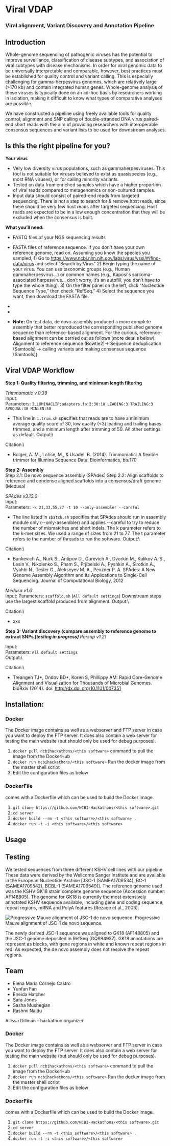 # Viral VDAP
### Viral alignment, Variant Discovery and Annotation Pipeline

## Introduction

Whole-genome sequencing of pathogenic viruses has the potential to improve surveillance, classification of disease subtypes, and association of viral subtypes with disease mechanisms. In order for viral genomic data to be universally interpretable and comparable, however, best practices must be established for quality control and variant calling. This is especially challenging for gamma-herpesvirus genomes, which are relatively large (>170 kb) and contain integrated human genes. Whole-genome analysis of these viruses is typically done on an ad-hoc basis by researchers working in isolation, making it difficult to know what types of comparative analyses are possible.

We have constructed a pipeline using freely available tools for quality control, alignment and SNP calling of double-stranded DNA virus paired-end short reads with the aim of providing researchers with interoperable consensus sequences and variant lists to be used for downstream analyses.    

## Is this the right pipeline for you?

**Your virus**
- Very low diversity virus populations, such as gammaherpesviruses. This tool is not suitable for viruses believed to exist as quasispecies (e.g., most RNA viruses), or for calling minority variants.
- Tested on data from enriched samples which have a higher proportion of viral reads compared to metagenomics or non-cultured samples.
- Input data should consist of paired-end reads from targeted sequencing. There is not a step to search for & remove host reads, since there should be very few host reads after targeted sequencing. Host reads are expected to be in a low enough concentration that they will be excluded when the consensus is built.

**What you’ll need:**
- FASTQ files of your NGS sequencing results
- FASTA files of reference sequence. If you don't have your own reference genome, read on. Assuming you know the species you sampled, 1) Go to https://www.ncbi.nlm.nih.gov/labs/virus/vssi/#/find-data/virus and select “Search by Virus" 2) Begin typing the name of your virus. You can use taxonomic groups (e.g., Human gammaherpesvirus...) or common names (e.g., Kaposi's sarcoma-associated herpesvirus... don’t worry, it’s an autofill, you don’t have to type the whole thing). 3) On the filter panel on the left, click “Nucleotide Sequence Type,” then check “RefSeq.” 4) Select the sequence you want, then download the FASTA file.


- 
- 

- **Note:** On test data, de novo assembly produced a more complete assembly that better reproduced the corresponding published genome sequence than reference-based alignment. For the curious, reference-based alignment can be carried out as follows (more details below): Alignment to reference sequence (Bowtie2)-> Sequence deduplication (Samtools) -> calling variants and making consensus sequence (Samtools))

##  Viral VDAP Workflow
**Step 1: Quality filtering, trimming, and minimum length filtering** 
  

_Trimmomatic v.0.39_\
Input:\
Parameters: `ILLUMINACLIP:adapters.fa:2:30:10 LEADING:3 TRAILING:3 AVGQUAL:30 MINLEN:50`
- This line in `1.trim.sh` specifies that reads are to have a minimum average quality score of 30, low quality (<3) leading and trailing bases trimmed, and a minimum length after trimming of 50. All other settings as default. 
Output:\

Citation:\
- Bolger, A. M., Lohse, M., & Usadel, B. (2014). Trimmomatic: A flexible trimmer for Illumina Sequence Data. Bioinformatics, btu170  

**Step 2: Assembly**  
Step 2.1: De novo sequence assembly (SPAdes)
Step 2.2: Align scaffolds to reference and condense aligned scaffolds into a consensus/draft genome (Medusa)
          
_SPAdes v3.13.0_\
Input:\
Parameters: `-k 21,33,55,77 -t 10 --only-assembler --careful`
- The line listed in `sbatch.sh` specifies that SPAdes should run in assembly module only (--only-assembler) and applies --careful to try to reduce the number of mismatches and short indels. The k parameter refers to the k-mer sizes. We used a range of sizes from 21 to 77. The t parameter refers to the number of threads to run the software. 
Output:\

Citation:\
-  Bankevich A., Nurk S., Antipov D., Gurevich A., Dvorkin M., Kulikov A. S., Lesin V., Nikolenko S., Pham S., Prjibelski A., Pyshkin A., Sirotkin A., Vyahhi N., Tesler G., Alekseyev M. A., Pevzner P. A. SPAdes: A New Genome Assembly Algorithm and Its Applications to Single-Cell Sequencing.    Journal of Computational Biology, 2012

_Medusa v1.6_\
Input:
Parameters: `scaffold.sh` (`All default settings`)
Downstream steps use the largest scaffold produced from alignment.
Output:\

Citation:\
-  xxx

**Step 3: Variant discovery (compare assembly to reference genome to extract SNPs _[testing in progress]_** 
_Parsnp v1.2_\

Input:\
Parameters: `All default settings`\
Output:\

Citation:\
- Treangen TJ*, Ondov BD*, Koren S, Phillippy AM:
     Rapid Core-Genome Alignment and Visualization for Thousands of Microbial Genomes.
     bioRxiv (2014). doi: http://dx.doi.org/10.1101/007351

## Installation:
### Docker

The Docker image contains <this software> as well as a webserver and FTP server in case you want to deploy the FTP server. It does also contain a web server for testing the <this software> main website (but should only be used for debug purposes).

1. `docker pull ncbihackathons/<this software>` command to pull the image from the DockerHub
2. `docker run ncbihackathons/<this software>` Run the docker image from the master shell script
3. Edit the configuration files as below

### DockerFile

<this software> comes with a Dockerfile which can be used to build the Docker image.

  1. `git clone https://github.com/NCBI-Hackathons/<this software>.git`
  2. `cd server`
  3. `docker build --rm -t <this software>/<this software> .`
  4. `docker run -t -i <this software>/<this software>`


## Usage <this software>


## Testing

We tested sequences from three different KSHV cell lines with our pipeline. These data were derived by the Wellcome Sanger Institute and are available in the European Nucleotide Archive [JSC-1 (SAMEA1709534), BC-1 (SAMEA1709542), BCBL-1 (SAMEA1709549)]. The reference genome used was the KSHV GK18 strain complete genome sequence (Accession number: AF148805). The genome for GK18 is currently the most extensively annotated KSHV sequence available, including gene and coding sequence, repeat regions, mRNA and PolyA features (Rezaee et al., 2006).

![Progressive Mauve alignment of JSC-1 de novo sequence.](https://github.com/NCBI-Hackathons/dsVirus-variant-discovery-and-annotation-pipeline/blob/master/images/JSC-1_Mauve.png)
Progressive Mauve alignment of JSC-1 de novo sequence.

The newly derived JSC-1 sequence was aligned to GK18 (AF148805) and the JSC-1 genome deposited in RefSeq (GQ994937). GK18 annotations are represent as blocks, with gene regions in white and known repeat regions in red.
As expected, the de novo assembly does not resolve the repeat regions.

## Team 

- Elena Maria Cornejo Castro
- Yunfan Fan
- Eneida Hatcher
- Sara Jones  
- Sasha Mushegian  
- Rashmi Naidu

Allissa Dillman - hackathon organizer



### Docker

The Docker image contains <this software> as well as a webserver and FTP server in case you want to deploy the FTP server. It does also contain a web server for testing the <this software> main website (but should only be used for debug purposes).

1. `docker pull ncbihackathons/<this software>` command to pull the image from the DockerHub
2. `docker run ncbihackathons/<this software>` Run the docker image from the master shell script
3. Edit the configuration files as below

### DockerFile

<this software> comes with a Dockerfile which can be used to build the Docker image.

  1. `git clone https://github.com/NCBI-Hackathons/<this software>.git`
  2. `cd server`
  3. `docker build --rm -t <this software>/<this software> .`
  4. `docker run -t -i <this software>/<this software>`


